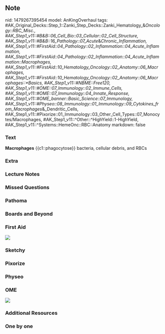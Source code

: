 ## Note
nid: 1479267395454
model: AnKingOverhaul
tags: #AK_Original_Decks::Step_1::Zanki_Step_Decks::Zanki_Hematology_&_Oncology::RBC_Misc., #AK_Step1_v11::#B&B::06_Cell_Bio::03_Cellular::02_Cell_Structure, #AK_Step1_v11::#B&B::16_Pathology::07_Acute_&_Chronic_Inflammation, #AK_Step1_v11::#FirstAid::04_Pathology::02_Inflammation::04_Acute_Inflammation, #AK_Step1_v11::#FirstAid::04_Pathology::02_Inflammation::04_Acute_Inflammation::Macrophages, #AK_Step1_v11::#FirstAid::10_Hematology_Oncology::02_Anatomy::06_Macrophages, #AK_Step1_v11::#FirstAid::10_Hematology_Oncology::02_Anatomy::06_Macrophages::*Basics, #AK_Step1_v11::#NBME::Free120, #AK_Step1_v11::#OME::07_Immunology::02_Immune_Cells, #AK_Step1_v11::#OME::07_Immunology::04_Innate_Response, #AK_Step1_v11::#OME_banner::Basic_Science::07_Immunology, #AK_Step1_v11::#Physeo::08_Immunology::01_Immunology::09_Cytokines_from_Macrophages_&_Dendritic_Cells, #AK_Step1_v11::#Pixorize::01_Immunology::03_Other_Cell_Types::07_Monocytes/Macrophages, #AK_Step1_v11::^Other::^HighYield::1-HighYield, #AK_Step1_v11::^Systems::HemeOnc::RBC::Anatomy
markdown: false

### Text
<div>
  <b>Macrophages</b> {{c1::phagocytose}} bacteria, cellular debris,
  and RBCs
</div>

### Extra


### Lecture Notes


### Missed Questions


### Pathoma


### Boards and Beyond


### First Aid
<img src="tmpHxGZSq.png">

### Sketchy


### Pixorize


### Physeo


### OME
<div class="ome-widget">
  <a href=
  "https://onlinemeded.org/spa/immunology?ref=anki"><img src=
  "_OME_AnkiFlashcards_Topic_4.png"></a>
</div>

### Additional Resources


### One by one

